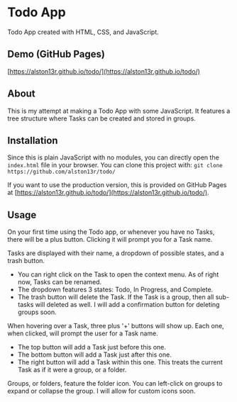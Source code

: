 # Todo App
Todo App created with HTML, CSS, and JavaScript.



## Demo (GitHub Pages)
[https://alston13r.github.io/todo/](https://alston13r.github.io/todo/)



## About
This is my attempt at making a Todo App with some JavaScript. It features a tree structure where Tasks can be created and stored in groups.



## Installation
Since this is plain JavaScript with no modules, you can directly open the `index.html` file in your browser. You can clone this project with:
`git clone https://github.com/alston13r/todo/`

If you want to use the production version, this is provided on GitHub Pages at [https://alston13r.github.io/todo/](https://alston13r.github.io/todo/).



## Usage
On your first time using the Todo app, or whenever you have no Tasks, there will be a plus button. Clicking it will prompt you for a Task name.

Tasks are displayed with their name, a dropdown of possible states, and a trash button.
* You can right click on the Task to open the context menu. As of right now, Tasks can be renamed.
* The dropdown features 3 states: Todo, In Progress, and Complete.
* The trash button will delete the Task. If the Task is a group, then all sub-tasks will deleted as well. I will add a confirmation button for deleting groups soon.

When hovering over a Task, three plus '+' buttons will show up. Each one, when clicked, will prompt the user for a Task name.
* The top button will add a Task just before this one.
* The bottom button will add a Task just after this one.
* The right button will add a Task within this one. This treats the current Task as if it were a group, or a folder.

Groups, or folders, feature the folder icon. You can left-click on groups to expand or collapse the group. I will allow for custom icons soon.